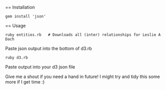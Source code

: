 == Installation

    gem install 'json'

== Usage

    ruby entities.rb   # Downloads all (inter) relationships for Leslie A Dach

Paste json output into the bottom of d3.rb

    ruby d3.rb

Paste output into your d3 json file

Give me a shout if you need a hand in future! I might try and tidy this some more if I get time :)